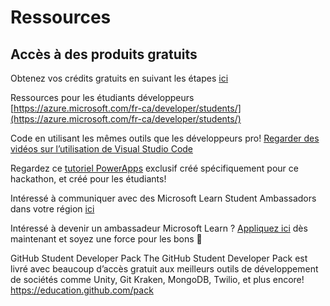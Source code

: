 # Ressources  

## Accès à des produits gratuits 
Obtenez vos crédits gratuits en suivant les étapes [ici](https://github.com/kim-codes/microsoft-student-hackathon-guide/blob/master/fr/obtenir-mes-credits.md)

Ressources pour les étudiants développeurs [https://azure.microsoft.com/fr-ca/developer/students/](https://azure.microsoft.com/fr-ca/developer/students/)

Code en utilisant les mêmes outils que les développeurs pro! [Regarder des vidéos sur l’utilisation de Visual Studio Code](https://code.visualstudio.com/docs/getstarted/introvideos)

Regardez ce [tutoriel PowerApps](https://www.youtube.com/watch?v=cx8xEy8d5Cc) exclusif créé spécifiquement pour ce hackathon, et créé pour les étudiants!

Intéressé à communiquer avec des Microsoft Learn Student Ambassadors dans votre région [ici](https://studentambassadors.microsoft.com/search/Profile)

Intéressé à devenir un ambassadeur Microsoft Learn ? [Appliquez ici](https://studentambassadors.microsoft.com/) dès maintenant et soyez une force pour les bons 💙

GitHub Student Developer Pack
The GitHub Student Developer Pack est livré avec beaucoup d’accès gratuit aux meilleurs outils de développement de sociétés comme Unity, Git Kraken, MongoDB, Twilio, et plus encore! https://education.github.com/pack
